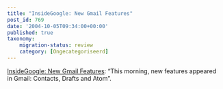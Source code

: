 ```yaml
---
title: "InsideGoogle: New Gmail Features"
post_id: 769
date: '2004-10-05T09:34:00+00:00'
published: true
taxonomy:
    migration-status: review
    category: [Ongecategoriseerd]
---
```

[InsideGoogle: New Gmail Features](https://web.archive.org/web/20050207110754/http://insidegoogle.blogspot.com/2004/10/new-gmail-features.html): “This morning, new features appeared in Gmail: Contacts, Drafts and Atom”.